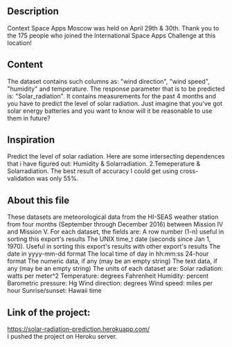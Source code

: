## Description

Context
Space Apps Moscow was held on April 29th & 30th. 
Thank you to the 175 people who joined the International Space Apps Challenge at this location!

## Content
The dataset contains such columns as: "wind direction", "wind speed", "humidity" and temperature.
The response parameter that is to be predicted is: "Solar_radiation".
It contains measurements for the past 4 months and you have to predict the level of solar radiation.
Just imagine that you've got solar energy batteries and you want to know will it be reasonable to use them in future?


## Inspiration
Predict the level of solar radiation.
Here are some intersecting dependences that i have figured out:
Humidity & Solarradiation. 2.Temeperature & Solarradiation.
The best result of accuracy I could get using cross-validation was only 55%.


## About this file
These datasets are meteorological data from the HI-SEAS weather station from four months (September through December 2016) between Mission IV and Mission V.
For each dataset, the fields are:
A row number (1-n) useful in sorting this export's results
The UNIX time_t date (seconds since Jan 1, 1970). Useful in sorting this export's results with other export's results
The date in yyyy-mm-dd format
The local time of day in hh:mm:ss 24-hour format
The numeric data, if any (may be an empty string)
The text data, if any (may be an empty string)
The units of each dataset are:
Solar radiation: watts per meter^2
Temperature: degrees Fahrenheit
Humidity: percent
Barometric pressure: Hg
Wind direction: degrees
Wind speed: miles per hour
Sunrise/sunset: Hawaii time
## Link of the project:
https://solar-radiation-prediction.herokuapp.com/ <br>
I pushed the project on Heroku server.
